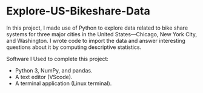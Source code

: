 # Explore-US-Bikeshare-Data
In this project, I made use of Python to explore data related to bike share systems for three major cities in the United States—Chicago, New York City, and Washington. I wrote code to import the data and answer interesting questions about it by computing descriptive statistics.

Software I Used to complete this project:
- Python 3, NumPy, and pandas.
- A text editor (VScode).
- A terminal application (Linux terminal).
